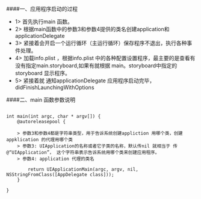 
####一、应用程序启动的过程
- 1> 首先执行main 函数。
- 2> 根据main函数中的参数3和参数4提供的类名创建application和applicationDelegate
- 3> 紧接着会开启一个运行循环（主运行循环）保存程序不退出，执行各种事件处理。
- 4> 加载info.plist ，根据info.plist 中的各种配置设置程序，最主要的是查看有没有指定main.storyboard,如果有就根据
main。storyboard中指定的storyboard 显示程序。
- 5> 紧接着就 通知applicationDelegate 应用程序启动完毕， didFinishLaunchingWithOptions

####二、main 函数参数说明

```objc

int main(int argc, char * argv[]) {
    @autoreleasepool {
        
    > 参数3和参数4都是字符串类型，用于告诉系统创建appliction 用哪个类，创建appklication 的代理用哪个类
    > 参数3: UIApplication的名称或者它子类的名称，默认传nil 就相当于 传 @“UIApplication”， 这个字符串表示告诉系统用哪个类来创建应用程序。
    > 参数4: application 代理的类名
        
        return UIApplicationMain(argc, argv, nil, NSStringFromClass([AppDelegate class]));
    }
    
}

```